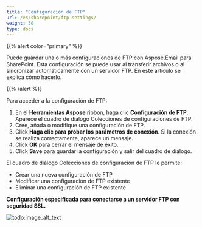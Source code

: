 ```yaml
---
title: "Configuración de FTP"
url: /es/sharepoint/ftp-settings/
weight: 30
type: docs
---
```



{{% alert color="primary" %}}

Puede guardar una o más configuraciones de FTP con Aspose.Email para SharePoint. Esta configuración se puede usar al transferir archivos o al sincronizar automáticamente con un servidor FTP. En este artículo se explica cómo hacerlo.

{{% /alert %}}

Para acceder a la configuración de FTP:

1. En el [**Herramientas Aspose** ribbon](/email/sharepoint/about-document-library-synchronization/), haga clic **Configuración de FTP**. Aparece el cuadro de diálogo Colecciones de configuraciones de FTP.
1. Cree, añada o modifique una configuración de FTP.
1. Click **Haga clic para probar los parámetros de conexión**. Si la conexión se realiza correctamente, aparece un mensaje.
1. Click **OK** para cerrar el mensaje de éxito.
1. Click **Save** para guardar la configuración y salir del cuadro de diálogo.

El cuadro de diálogo Colecciones de configuración de FTP le permite:

- Crear una nueva configuración de FTP
- Modificar una configuración de FTP existente
- Eliminar una configuración de FTP existente

**Configuración especificada para conectarse a un servidor FTP con seguridad SSL.**

![todo:image_alt_text](ftp-settings_1.png)
